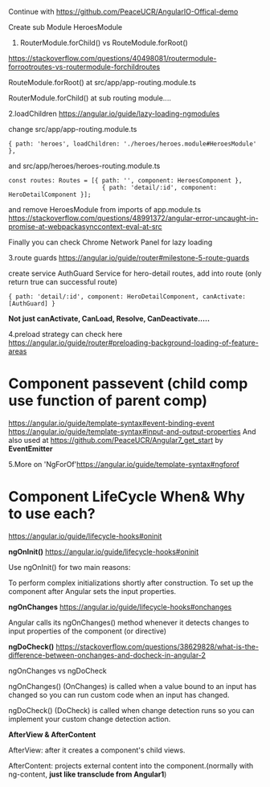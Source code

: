 Continue with https://github.com/PeaceUCR/AngularIO-Offical-demo

Create sub Module HeroesModule

1. RouterModule.forChild() vs RouteModule.forRoot()

https://stackoverflow.com/questions/40498081/routermodule-forrootroutes-vs-routermodule-forchildroutes

RouteModule.forRoot() at src/app/app-routing.module.ts

RouterModule.forChild() at sub routing module....


2.loadChildren https://angular.io/guide/lazy-loading-ngmodules

change src/app/app-routing.module.ts

    { path: 'heroes', loadChildren: './heroes/heroes.module#HeroesModule' },

and src/app/heroes/heroes-routing.module.ts
    
    const routes: Routes = [{ path: '', component: HeroesComponent },
                              { path: 'detail/:id', component: HeroDetailComponent }];    
and remove HeroesModule from imports of app.module.ts 
https://stackoverflow.com/questions/48991372/angular-error-uncaught-in-promise-at-webpackasynccontext-eval-at-src
    
Finally you can check Chrome Network Panel for lazy loading

3.route guards https://angular.io/guide/router#milestone-5-route-guards

create service AuthGuard Service for hero-detail routes, add into route (only return true can successful route)
   
    { path: 'detail/:id', component: HeroDetailComponent, canActivate: [AuthGuard] }

**Not just canActivate, CanLoad, Resolve, CanDeactivate.....**

4.preload strategy can check here https://angular.io/guide/router#preloading-background-loading-of-feature-areas

# Component passevent (child comp use function of parent comp)
https://angular.io/guide/template-syntax#event-binding-event https://angular.io/guide/template-syntax#input-and-output-properties
And also used at https://github.com/PeaceUCR/Angular7_get_start by **EventEmitter**

5.More on 'NgForOf'https://angular.io/guide/template-syntax#ngforof

# Component LifeCycle When& Why to use each?
https://angular.io/guide/lifecycle-hooks#oninit

**ngOnInit()** https://angular.io/guide/lifecycle-hooks#oninit

Use ngOnInit() for two main reasons:

To perform complex initializations shortly after construction.
To set up the component after Angular sets the input properties.

**ngOnChanges** https://angular.io/guide/lifecycle-hooks#onchanges

Angular calls its ngOnChanges() method whenever it detects changes to input properties of the component (or directive)

**ngDoCheck()** https://stackoverflow.com/questions/38629828/what-is-the-difference-between-onchanges-and-docheck-in-angular-2

ngOnChanges vs ngDoCheck
 
ngOnChanges() (OnChanges) is called when a value bound to an input has changed so you can run custom code when an input has changed.

ngDoCheck() (DoCheck) is called when change detection runs so you can implement your custom change detection action.

**AfterView & AfterContent**

AfterView:  after it creates a component's child views.

AfterContent:  projects external content into the component.(normally with ng-content, **just like transclude from Angular1**)


